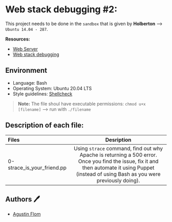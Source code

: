 # Web stack debugging #2:

This project needs to be done in the ``sandbox`` that is given by **Holberton** --> ``Ubuntu 14.04 - 287``.

**Resources:**

* [Web Server](https://intranet.hbtn.io/concepts/17)
* [Web stack debugging](https://intranet.hbtn.io/concepts/68)

## Environment
 
* Language: Bash
* Operating System: Ubuntu 20.04 LTS
* Style guidelines: [Shellcheck](https://github.com/koalaman/shellcheck)
 > **Note:** The file shoul have executable permissions: ``chmod u+x [filename]`` --> run with ``./filename``

## Description of each file:

| Files          |Desription
|:----------------|:-------------------------------:|
|0-strace_is_your_friend.pp |Using ``strace`` command, find out why Apache is returning a 500 error. Once you find the issue, fix it and then automate it using Puppet (instead of using Bash as you were previously doing).

## Authors :pen:

* [Agustin Flom](https://www.linkedin.com/in/agustin-f/)
